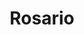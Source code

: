 ---
title: Rosario
date: 
draft: false

# descripcion
description : Pulsera de plata 925 y marquesita

materials: Plata 925

color: Plateado

dimensions: 24cm largo

code: 03-22-0538

type: "Pulseras"

categories: []

price: $5.310,00

# Images
# first image will be shown in the product page
images:
  # - image: "images/path_to_image"
  # La ubicacion de las imagenes es imagenes/Pulseras/Pulseras.Marquesita/03-22-0538-rosario
  - image: "./images/pulseras/marquesita/03-22-0538.JPG"
---